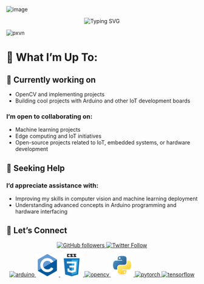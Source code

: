 ![image](https://github.com/pxvn/pxvn/assets/161462414/cb8917b8-f6ca-49b0-aa74-45ba52aa9d72)

<p align="center"><img src="https://readme-typing-svg.demolab.com?font=Fira+Code&weight=800&size=15&duration=3500&pause=2000&color=3CA45F&center=true&random=false&width=500&height=60&lines=++++++++++++++++Passionate+devloper+form+india" alt="Typing SVG" /></p>

<p align="left"> <img src="https://komarev.com/ghpvc/?username=pxvn&label=Profile%20views&color=0e75b6&style=flat" alt="pxvn" /> </p>

# 🚀 What I’m Up To:

## 🔭 Currently working on
- OpenCV and implementing projects
- Building cool projects with Arduino and other IoT development boards

### I’m open to collaborating on:
- Machine learning projects
- Edge computing and IoT initiatives
- Open-source projects related to IoT, embedded systems, or hardware development

## 🤝 Seeking Help
### I’d appreciate assistance with:
- Improving my skills in computer vision and machine learning deployment
- Understanding advanced concepts in Arduino programming and hardware interfacing

## 💬 Let’s Connect

<p align="center">
  <a href="https://github.com/pxvn">
    <img src="https://img.shields.io/github/followers/pxvn?style=social" alt="GitHub followers">
  </a>
  <a href="https://twitter.com/pxvn">
    <img src="https://img.shields.io/twitter/follow/pxvn?style=social" alt="Twitter Follow">
  </a>
</p>



<p align="center">
  <a href="https://www.arduino.cc/" target="_blank" rel="noreferrer">
    <img src="https://cdn.worldvectorlogo.com/logos/arduino-1.svg" alt="arduino" width="60" height="60"/>
  </a>
  <a href="https://www.cprogramming.com/" target="_blank" rel="noreferrer">
    <img src="https://raw.githubusercontent.com/devicons/devicon/master/icons/c/c-original.svg" alt="c" width="60" height="60"/>
  </a>
  <a href="https://www.w3schools.com/css/" target="_blank" rel="noreferrer">
    <img src="https://raw.githubusercontent.com/devicons/devicon/master/icons/css3/css3-original-wordmark.svg" alt="css3" width="60" height="60"/>
  </a>
  <a href="https://opencv.org/" target="_blank" rel="noreferrer">
    <img src="https://www.vectorlogo.zone/logos/opencv/opencv-icon.svg" alt="opencv" width="60" height="60"/>
  </a>
  <a href="https://www.python.org" target="_blank" rel="noreferrer">
    <img src="https://raw.githubusercontent.com/devicons/devicon/master/icons/python/python-original.svg" alt="python" width="60" height="60"/>
  </a>
  <a href="https://pytorch.org/" target="_blank" rel="noreferrer">
    <img src="https://www.vectorlogo.zone/logos/pytorch/pytorch-icon.svg" alt="pytorch" width="60" height="60"/>
  </a>
  <a href="https://www.tensorflow.org" target="_blank" rel="noreferrer">
    <img src="https://www.vectorlogo.zone/logos/tensorflow/tensorflow-icon.svg" alt="tensorflow" width="60" height="60"/>
  </a>
</p>

<!---

<div style="text-align: center;">
 <p>&nbsp;<img src="https://github-readme-stats.vercel.app/api?username=pxvn&show_icons=true&locale=en" alt="pxvn" /></p>

    <p><img src="https://github-readme-streak-stats.herokuapp.com/?user=pxvn&" alt="pxvn" /></p>
</div>
pxvn/pxvn, a ✨ special ✨ repository 

29.4.24
--->
 
